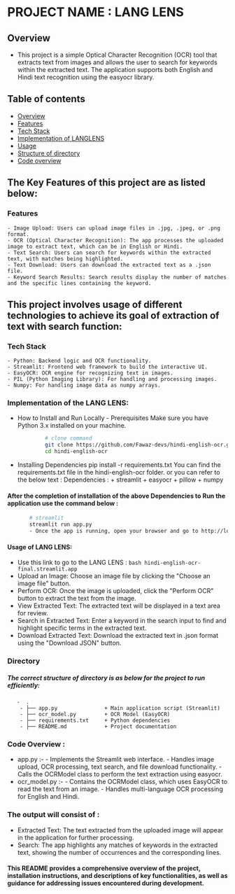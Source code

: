 # PROJECT NAME : LANG LENS 


## Overview

 - This project is a simple Optical Character Recognition (OCR) tool that extracts text from images 
    and allows the user to search for keywords within the extracted text.
    The application supports both English and Hindi text recognition using the easyocr library.

## Table of contents
 - [Overview](#overview)
 - [Features](#Features)
 - [Tech Stack](#Tech-Stack)
 - [Implementation of LANGLENS](#Implementation-of-the-LANGLENS)
 - [Usage](#usage)
 - [Structure of directory](#Directory)
 - [Code overview](#Code-Overview)
## The Key Features  of this project are as listed below:
### Features
    - Image Upload: Users can upload image files in .jpg, .jpeg, or .png format.
    - OCR (Optical Character Recognition): The app processes the uploaded image to extract text, which can be in English or Hindi.
    - Text Search: Users can search for keywords within the extracted text, with matches being highlighted.
    - Text Download: Users can download the extracted text as a .json file.
    - Keyword Search Results: Search results display the number of matches and the specific lines containing the keyword.

## This project involves usage of different technologies to achieve its goal of extraction of text with search function:
### Tech Stack
    - Python: Backend logic and OCR functionality.
    - Streamlit: Frontend web framework to build the interactive UI.
    - EasyOCR: OCR engine for recognizing text in images.
    - PIL (Python Imaging Library): For handling and processing images.
    - Numpy: For handling image data as numpy arrays.

### Implementation of the LANG LENS:
- How to Install and Run Locally
        - Prerequisites
                Make sure you have Python 3.x installed on your machine.
```bash
            # clone command
            git clone https://github.com/Fawaz-devs/hindi-english-ocr.git
            cd hindi-english-ocr
 ```
- Installing Dependencies
            pip install -r requirements.txt
            You can find the requirements.txt file in the hindi-english-ocr folder.
            or you can refer to the below text :
            Dependencies :
                + streamlit
                + easyocr
                + pillow
                + numpy
#### After the completion of installation of the above Dependencies to Run the application use the command below :
 ```bash
        # streamlit
        streamlit run app.py 
        - Once the app is running, open your browser and go to http://localhost:8501 to access the web interface.
```
#### Usage of LANG LENS:
- Use this link to go to the LANG LENS : ```bash
                                                    hindi-english-ocr-final.streamlit.app
                                        ```
- Upload an Image: Choose an image file by clicking the "Choose an image file" button.
- Perform OCR: Once the image is uploaded, click the "Perform OCR" button to extract the text from the image.
- View Extracted Text: The extracted text will be displayed in a text area for review.
- Search in Extracted Text: Enter a keyword in the search input to find and highlight specific terms in the extracted text.
- Download Extracted Text: Download the extracted text in .json format using the "Download JSON" button.

### Directory
 ##### The correct structure of directory is as below for the project to run efficiently:
       -  .
        - ├── app.py               + Main application script (Streamlit)
        - ├── ocr_model.py         + OCR Model (EasyOCR)
        - ├── requirements.txt     + Python dependencies
        - ├── README.md            + Project documentation

### Code Overview :
- app.py :-
         - Implements the Streamlit web interface.
         - Handles image upload, OCR processing, text search, and file download functionality.
         - Calls the OCRModel class to perform the text extraction using easyocr.
-  ocr_model.py :-
         - Contains the OCRModel class, which uses EasyOCR to read the text from an image.
         - Handles multi-language OCR processing for English and Hindi.

### The output will consist of :
- Extracted Text: The text extracted from the uploaded image will appear in the application for further processing.
- Search: The app highlights any matches of keywords in the extracted text, showing the number of occurrences and the corresponding lines.

#### This README provides a comprehensive overview of the project, installation instructions, and descriptions of key functionalities, as well as guidance for addressing issues encountered during development.
